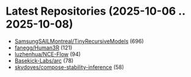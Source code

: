 # Latest Repositories (2025-10-06 .. 2025-10-08)

- [SamsungSAILMontreal/TinyRecursiveModels](https://github.com/SamsungSAILMontreal/TinyRecursiveModels) (696)
- [fanegg/Human3R](https://github.com/fanegg/Human3R) (121)
- [luzhenhua/NCE-Flow](https://github.com/luzhenhua/NCE-Flow) (94)
- [Basekick-Labs/arc](https://github.com/Basekick-Labs/arc) (78)
- [skydoves/compose-stability-inference](https://github.com/skydoves/compose-stability-inference) (58)
